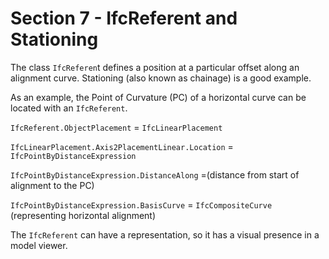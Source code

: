 # Section 7 - IfcReferent and Stationing

The class `IfcReferen`t defines a position at a particular offset along an
alignment curve. Stationing (also known as chainage) is a good example.

As an example, the Point of Curvature (PC) of a horizontal curve can be
located with an `IfcReferent`.

`IfcReferent.ObjectPlacement` = `IfcLinearPlacement`

`IfcLinearPlacement.Axis2PlacementLinear.Location` =
`IfcPointByDistanceExpression`

`IfcPointByDistanceExpression.DistanceAlong` =(distance from start of
alignment to the PC)

`IfcPointByDistanceExpression.BasisCurve` = `IfcCompositeCurve`
(representing horizontal alignment)

The `IfcReferent` can have a representation, so it has a visual presence in a
model viewer.
